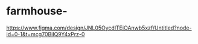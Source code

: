 # farmhouse-
https://www.figma.com/design/JNL05OycdlTEiOAnwb5xzf/Untitled?node-id=0-1&t=mcg70BilQ9Y4xPrz-0

